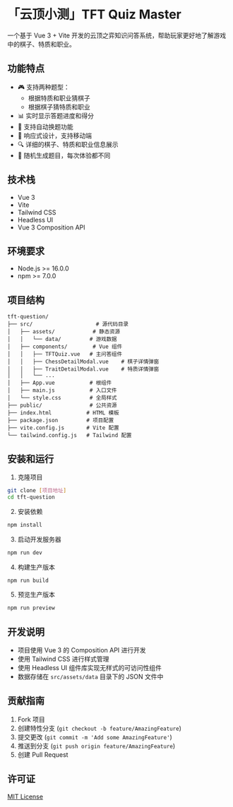 # 「云顶小测」TFT Quiz Master

一个基于 Vue 3 + Vite 开发的云顶之弈知识问答系统，帮助玩家更好地了解游戏中的棋子、特质和职业。

## 功能特点

- 🎮 支持两种题型：
  - 根据特质和职业猜棋子
  - 根据棋子猜特质和职业
- 📊 实时显示答题进度和得分
- 🔄 支持自动换题功能
- 📱 响应式设计，支持移动端
- 🔍 详细的棋子、特质和职业信息展示
- 🎯 随机生成题目，每次体验都不同

## 技术栈

- Vue 3
- Vite
- Tailwind CSS
- Headless UI
- Vue 3 Composition API

## 环境要求

- Node.js >= 16.0.0
- npm >= 7.0.0

## 项目结构

```
tft-question/
├── src/                    # 源代码目录
│   ├── assets/            # 静态资源
│   │   └── data/         # 游戏数据
│   ├── components/        # Vue 组件
│   │   ├── TFTQuiz.vue   # 主问答组件
│   │   ├── ChessDetailModal.vue    # 棋子详情弹窗
│   │   ├── TraitDetailModal.vue    # 特质详情弹窗
│   │   └── ...
│   ├── App.vue           # 根组件
│   ├── main.js           # 入口文件
│   └── style.css         # 全局样式
├── public/               # 公共资源
├── index.html           # HTML 模板
├── package.json         # 项目配置
├── vite.config.js       # Vite 配置
└── tailwind.config.js   # Tailwind 配置
```

## 安装和运行

1. 克隆项目
```bash
git clone [项目地址]
cd tft-question
```

2. 安装依赖
```bash
npm install
```

3. 启动开发服务器
```bash
npm run dev
```

4. 构建生产版本
```bash
npm run build
```

5. 预览生产版本
```bash
npm run preview
```

## 开发说明

- 项目使用 Vue 3 的 Composition API 进行开发
- 使用 Tailwind CSS 进行样式管理
- 使用 Headless UI 组件库实现无样式的可访问性组件
- 数据存储在 `src/assets/data` 目录下的 JSON 文件中

## 贡献指南

1. Fork 项目
2. 创建特性分支 (`git checkout -b feature/AmazingFeature`)
3. 提交更改 (`git commit -m 'Add some AmazingFeature'`)
4. 推送到分支 (`git push origin feature/AmazingFeature`)
5. 创建 Pull Request

## 许可证

[MIT License](LICENSE)
